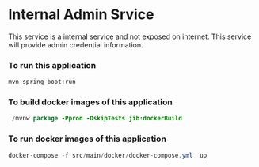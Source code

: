 # Internal Admin Srvice
This service is a internal service and not exposed on internet.
This service will provide admin credential information.


### To run this application
```java
mvn spring-boot:run
```

### To build docker images of this application
```java
./mvnw package -Pprod -DskipTests jib:dockerBuild
```


### To run docker images of this application
```java
docker-compose -f src/main/docker/docker-compose.yml  up
```
